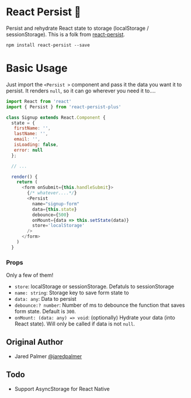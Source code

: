 # React Persist 💾

Persist and rehydrate React state to storage (localStorage / sessionStorage). This is a folk from [react-persist](https://github.com/jaredpalmer/react-persist).

```
npm install react-persist --save
```

# Basic Usage

Just import the `<Persist >` component and pass it the data you want it to persist. It renders `null`, so it can go wherever you need it to....

```js
import React from 'react'
import { Persist } from 'react-persist-plus'

class Signup extends React.Component {
  state = {
   firstName: '',
   lastName: '',
   email: '',
   isLoading: false,
   error: null
  };

  // ...

  render() {
    return (
      <form onSubmit={this.handleSubmit}>
        {/* whatever....*/}
        <Persist 
          name="signup-form" 
          data={this.state} 
          debounce={500} 
          onMount={data => this.setState(data)}
          store='localStorage'
        />
      </form>
    )
  }
```

### Props

Only a few of them!

- `store`: localStorage or sessionStorage. Defatuls to sessionStorage
- `name: string`: Storage key to save form state to
- `data: any`: Data to persist
- `debounce:? number`:  Number of ms to debounce the function that saves form state. Default is `300`.
- `onMount: (data: any) => void`: (optionally) Hydrate your data (into React state). Will only be called if data is not `null`.


## Original Author

- Jared Palmer [@jaredpalmer](https://twitter.com/jaredpalmer)


## Todo

- Support AsyncStorage for React Native

